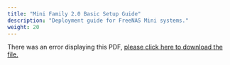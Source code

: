 ```yaml
---
title: "Mini Family 2.0 Basic Setup Guide"
description: "Deployment guide for FreeNAS Mini systems."
weight: 20
---
```


<object data="https://truenas.com/docs/files/MiniFamily2.0.pdf" type="application/pdf" width="95%" height="1000">
There was an error displaying this PDF, <a href="https://truenas.com/docs/files/MiniFamily2.0.pdf">please click here to download the file.</a>
</object>
